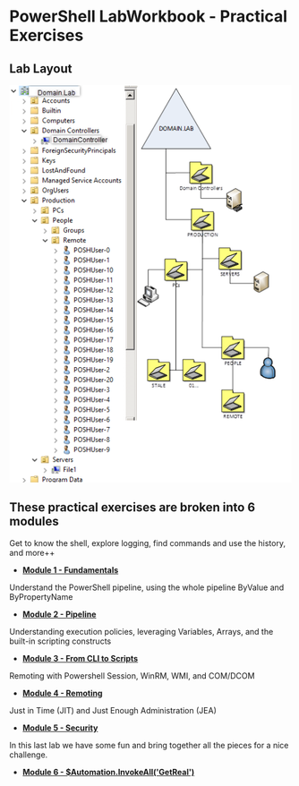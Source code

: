 # PowerShell LabWorkbook - Practical Exercises

## Lab Layout

![Layout](./src/01-PoshLabOverview.png?raw=true)

## These practical exercises are broken into 6 modules

Get to know the shell, explore logging, find commands and use the history, and more++

* [**Module 1 - Fundamentals**](./Module1.md)

Understand the PowerShell pipeline, using the whole pipeline ByValue and ByPropertyName

* [**Module 2 - Pipeline**](./Module2.md)

Understanding execution policies, leveraging Variables, Arrays, and the built-in scripting constructs

* [**Module 3 - From CLI to Scripts**](./Module3.md)

Remoting with Powershell Session, WinRM, WMI, and COM/DCOM

* [**Module 4 - Remoting**](./Module4.md)

Just in Time (JIT) and Just Enough Administration (JEA)

* [**Module 5 - Security**](./Module5.md)

In this last lab we have some fun and bring together all the pieces for a nice challenge.

* [**Module 6 - $Automation.InvokeAll('GetReal')**](./Module6.md)
